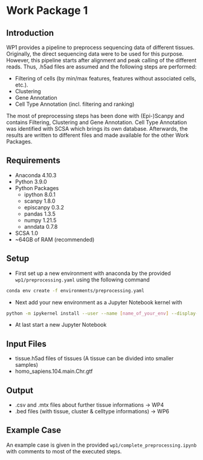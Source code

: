 # Work Package 1

## Introduction

WP1 provides a pipeline to preprocess sequencing data of different tissues. Originally, the direct sequencing data were to be used for this purpose. However, this pipeline starts after alignment and peak calling of the different reads. Thus, .h5ad files are assumed and the following steps are performed:
- Filtering of cells (by min/max features, features without associated cells, etc.).
- Clustering
- Gene Annotation
- Cell Type Annotation (incl. filtering and ranking)

The most of preprocessing steps has been done with (Epi-)Scanpy and contains Filtering, Clustering and Gene Annotation. Cell Type Annotation was identified with SCSA which brings its own database. Afterwards, the results are written to different files and made available for the other Work Packages.

## Requirements

- Anaconda 4.10.3
- Python 3.9.0
- Python Packages
    - ipython 8.0.1
    - scanpy 1.8.0
    - episcanpy 0.3.2
    - pandas 1.3.5
    - numpy 1.21.5
    - anndata 0.7.8
- SCSA 1.0
- ~64GB of RAM (recommended)

## Setup

- First set up a new environment with anaconda by the provided `wp1/preprocessing.yaml` using the following command
```Bash
conda env create -f environments/preprocessing.yaml
```
- Next add your new environment as a Jupyter Notebook kernel with
```Bash
python -m ipykernel install --user --name [name_of_your_env] --display-name "[displayed_name]"
```
- At last start a new Jupyter Notebook

## Input Files

- tissue.h5ad files of tissues (A tissue can be divided into smaller samples)
- homo_sapiens.104.main.Chr.gtf

## Output

- .csv and .mtx files about further tissue informations -> WP4
- .bed files (with tissue, cluster & celltype informations) -> WP6

## Example Case

An example case is given in the provided `wp1/complete_preprocessing.ipynb` with comments to most of the executed steps.
